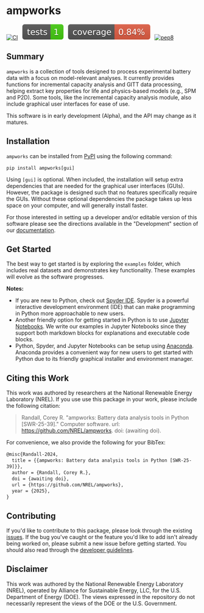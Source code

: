 # ampworks

[![CI][ci-b]][ci-l] &nbsp;
![tests][test-b] &nbsp;
![coverage][cov-b] &nbsp;
[![pep8][pep-b]][pep-l]

[ci-b]: https://github.com/NREL/ampworks/actions/workflows/ci.yml/badge.svg
[ci-l]: https://github.com/NREL/ampworks/actions/workflows/ci.yml

[test-b]: https://github.com/NREL/ampworks/blob/main/images/tests.svg?raw=true
[cov-b]: https://github.com/NREL/ampworks/blob/main/images/coverage.svg?raw=true

[pep-b]: https://img.shields.io/badge/code%20style-pep8-orange.svg
[pep-l]: https://www.python.org/dev/peps/pep-0008

## Summary
`ampworks` is a collection of tools designed to process experimental battery data with a focus on model-relevant analyses. It currently provides functions for incremental capacity analysis and GITT data processing, helping extract key properties for life and physics-based models (e.g., SPM and P2D). Some tools, like the incremental capacity analysis module, also include graphical user interfaces for ease of use.

This software is in early development (Alpha), and the API may change as it matures.

## Installation
`ampworks` can be installed from [PyPI](https://pypi.org/project/ampworks) using the following command:

```
pip install ampworks[gui]
```

Using `[gui]` is optional. When included, the installation will setup extra dependencies that are needed for the graphical user interfaces (GUIs). However, the package is designed such that no features specifically require the GUIs. Without these optional dependencies the package takes up less space on your computer, and will generally install faster.

For those interested in setting up a developer and/or editable version of this software please see the directions available in the "Development" section of our [documentation](https://ampworks.readthedocs.io/en/latest/development).

## Get Started
The best way to get started is by exploring the `examples` folder, which includes real datasets and demonstrates key functionality. These examples will evolve as the software progresses.

**Notes:**
* If you are new to Python, check out [Spyder IDE](https://www.spyder-ide.org/). Spyder is a powerful interactive development environment (IDE) that can make programming in Python more approachable to new users.
* Another friendly option for getting started in Python is to use [Jupyter Notebooks](https://jupyter.org/). We write our examples in Jupyter Notebooks since they support both markdown blocks for explanations and executable code blocks.
* Python, Spyder, and Jupyter Notebooks can be setup using [Anaconda](https://www.anaconda.com/download/success). Anaconda provides a convenient way for new users to get started with Python due to its friendly graphical installer and environment manager.

## Citing this Work
This work was authored by researchers at the National Renewable Energy Laboratory (NREL). If you use use this package in your work, please include the following citation:

> Randall, Corey R. "ampworks: Battery data analysis tools in Python [SWR-25-39]." Computer software. url: https://github.com/NREL/ampworks. doi: (awaiting doi).

For convenience, we also provide the following for your BibTex:

```
@misc{Randall-2024,
  title = {{ampworks: Battery data analysis tools in Python [SWR-25-39]}},
  author = {Randall, Corey R.},
  doi = {awaiting doi},
  url = {https://github.com/NREL/ampworks},
  year = {2025},
}
```

## Contributing
If you'd like to contribute to this package, please look through the existing [issues](https://github.com/NREL/ampworks/issues). If the bug you've caught or the feature you'd like to add isn't already being worked on, please submit a new issue before getting started. You should also read through the [developer guidelines](https://ampworks.readthedocs.io/en/latest/development).

## Disclaimer
This work was authored by the National Renewable Energy Laboratory (NREL), operated by Alliance for Sustainable Energy, LLC, for the U.S. Department of Energy (DOE). The views expressed in the repository do not necessarily represent the views of the DOE or the U.S. Government.
